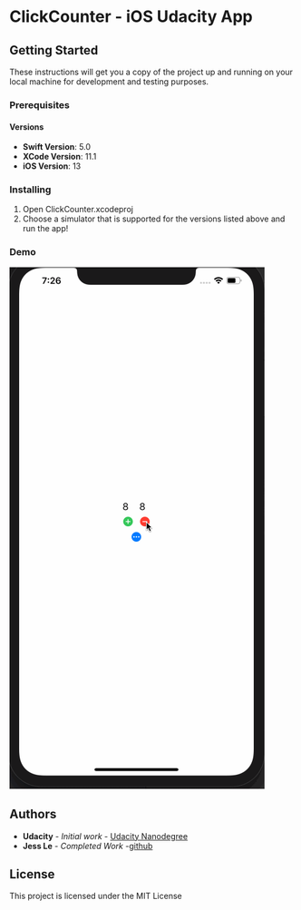 #  ClickCounter - iOS Udacity App


## Getting Started

These instructions will get you a copy of the project up and running on your local machine for development and testing purposes.


### Prerequisites

#### Versions

* **Swift Version**: 5.0
* **XCode Version**: 11.1
* **iOS Version**: 13

### Installing

1. Open ClickCounter.xcodeproj
1. Choose a simulator that is supported for the versions listed above and run the app!

### Demo

![click counter demo](click-counter-demo.gif "Click Counter Demo")

## Authors

* **Udacity** - *Initial work* - [Udacity Nanodegree](https://www.udacity.com/course/ios-developer-nanodegree--nd003)
* **Jess Le** - *Completed Work* -[github](https://github.com/lovelejess)


## License

This project is licensed under the MIT License

